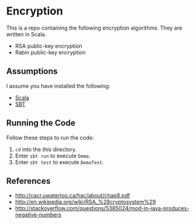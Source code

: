 Encryption
==========

This is a repo containing the following encryption algorithms. They are written 
in Scala.

*  RSA public-key encryption
*  Rabin public-key encryption

Assumptions
-----------

I assume you have installed the following:

*  [Scala](http://www.scala-lang.org/download/)
*  [SBT](http://www.scala-sbt.org/download.html)

Running the Code
----------------

Follow these steps to run the code:

1.  `cd` into the _this_ directory.
2.  Enter `sbt run` to execute `Demo`.
3.  Enter `sbt test` to execute `DemoTest`.

References
----------

*  http://cacr.uwaterloo.ca/hac/about/chap8.pdf
*  http://en.wikipedia.org/wiki/RSA_%28cryptosystem%29
*  http://stackoverflow.com/questions/5385024/mod-in-java-produces-negative-numbers